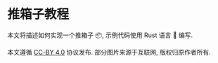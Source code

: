 # 推箱子教程

本文将描述如何实现一个推箱子 📦, 示例代码使用 Rust 语言 🦀 编写.

本文遵循 [CC-BY 4.0](https://creativecommons.org/licenses/by/4.0/) 协议发布. 部分图片来源于互联网, 版权归原作者所有.

